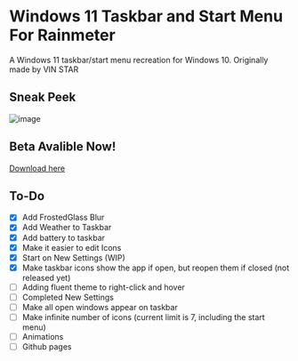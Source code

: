 # Windows 11 Taskbar and Start Menu For Rainmeter

A Windows 11 taskbar/start menu recreation for Windows 10. Originally made by VIN STAR

## Sneak Peek

![image](https://user-images.githubusercontent.com/95918679/157865538-2db6837f-2fcf-46fd-9f33-b595df3b86f3.png)

## Beta Avalible Now!
[Download here](https://github.com/notAperson535/Windows-11-Taskbar-and-Start-Menu-For-Rainmeter/releases)

## To-Do

- [x] Add FrostedGlass Blur
- [x] Add Weather to Taskbar
- [x] Add battery to taskbar
- [x] Make it easier to edit Icons
- [x] Start on New Settings (WIP)
- [x] Make taskbar icons show the app if open, but reopen them if closed (not released yet)
- [ ] Adding fluent theme to right-click and hover
- [ ] Completed New Settings
- [ ] Make all open windows appear on taskbar
- [ ] Make infinite number of icons (current limit is 7, including the start menu)
- [ ] Animations
- [ ] Github pages
